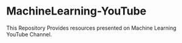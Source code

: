 # MachineLearning-YouTube

This Repository Provides resources presented on Machine Learning YouTube Channel.
